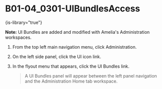 # B01-04_0301-UIBundlesAccess

{is-library="true"}

<snippet id="B01-04_0301-UIBundlesAccess_snippet"> **Note:** UI Bundles are added and modified with Amelia's Administration workspaces.

1. From the top left main navigation menu, click Administration.

2. On the left side panel, click the UI icon link.

3. In the flyout menu that appears, click the UI Bundles link.

   > A UI Bundles panel will appear between the left panel navigation and the Administration Home tab workspace.


</snippet>